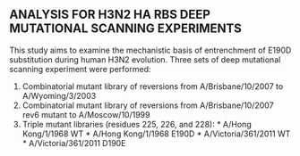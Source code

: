 ## ANALYSIS FOR H3N2 HA RBS DEEP MUTATIONAL SCANNING EXPERIMENTS
This study aims to examine the mechanistic basis of entrenchment of E190D substitution during human H3N2 evolution. Three sets of deep mutational scanning experiment were performed:
  1. Combinatorial mutant library of reversions from A/Brisbane/10/2007 to A/Wyoming/3/2003
  2. Combinatorial mutant library of reversions from A/Brisbane/10/2007 rev6 mutant to A/Moscow/10/1999
  3. Triple mutant libraries (residues 225, 226, and 228):
    * A/Hong Kong/1/1968 WT
    * A/Hong Kong/1/1968 E190D
    * A/Victoria/361/2011 WT
    * A/Victoria/361/2011 D190E

